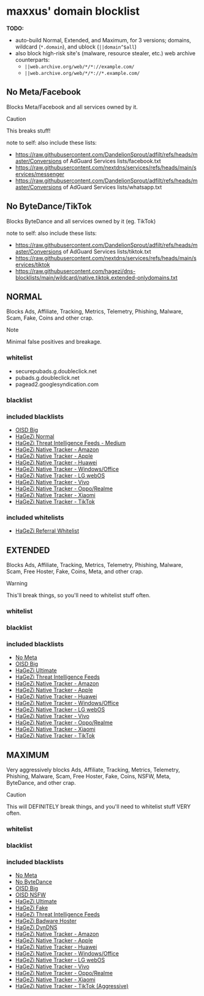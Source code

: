 # maxxus' domain blocklist

**TODO:**
* auto-build Normal, Extended, and Maximum, for 3 versions; domains, wildcard (`*.domain`), and ublock (`||domain^$all`)
* also block high-risk site's (malware, resource stealer, etc.) web archive counterparts:
  * `||web.archive.org/web/*/*://example.com/`
  * `||web.archive.org/web/*/*://*.example.com/`

## No Meta/Facebook
Blocks Meta/Facebook and all services owned by it.
> [!CAUTION]
> This breaks stuff!

note to self: also include these lists:
* https://raw.githubusercontent.com/DandelionSprout/adfilt/refs/heads/master/Conversions of AdGuard Services lists/facebook.txt
* https://raw.githubusercontent.com/nextdns/services/refs/heads/main/services/messenger
* https://raw.githubusercontent.com/DandelionSprout/adfilt/refs/heads/master/Conversions of AdGuard Services lists/whatsapp.txt

## No ByteDance/TikTok
Blocks ByteDance and all services owned by it (eg. TikTok)

note to self: also include these lists:
* https://raw.githubusercontent.com/DandelionSprout/adfilt/refs/heads/master/Conversions of AdGuard Services lists/tiktok.txt
* https://raw.githubusercontent.com/nextdns/services/refs/heads/main/services/tiktok
* https://raw.githubusercontent.com/hagezi/dns-blocklists/main/wildcard/native.tiktok.extended-onlydomains.txt

## NORMAL
Blocks Ads, Affiliate, Tracking, Metrics, Telemetry, Phishing, Malware, Scam, Fake, Coins and other crap.
> [!NOTE]
> Minimal false positives and breakage.
### whitelist
 - securepubads.g.doubleclick.net
 - pubads.g.doubleclick.net
 - pagead2.googlesyndication.com
### blacklist
### included blacklists
 - [OISD Big](https://raw.githubusercontent.com/sjhgvr/oisd/main/domainswild2_big.txt)
 - [HaGeZi Normal](https://raw.githubusercontent.com/hagezi/dns-blocklists/main/wildcard/multi-onlydomains.txt)
 - [HaGeZi Threat Intelligence Feeds - Medium](https://raw.githubusercontent.com/hagezi/dns-blocklists/main/wildcard/tif.medium-onlydomains.txt)
 - [HaGeZi Native Tracker - Amazon](https://raw.githubusercontent.com/hagezi/dns-blocklists/main/wildcard/native.amazon-onlydomains.txt)
 - [HaGeZi Native Tracker - Apple](https://raw.githubusercontent.com/hagezi/dns-blocklists/main/wildcard/native.apple-onlydomains.txt)
 - [HaGeZi Native Tracker - Huawei](https://raw.githubusercontent.com/hagezi/dns-blocklists/main/wildcard/native.huawei-onlydomains.txt)
 - [HaGeZi Native Tracker - Windows/Office](https://raw.githubusercontent.com/hagezi/dns-blocklists/main/wildcard/native.winoffice-onlydomains.txt)
 - [HaGeZi Native Tracker - LG webOS](https://raw.githubusercontent.com/hagezi/dns-blocklists/main/wildcard/native.lgwebos.txt)
 - [HaGeZi Native Tracker - Vivo](https://raw.githubusercontent.com/hagezi/dns-blocklists/main/wildcard/native.vivo-onlydomains.txt)
 - [HaGeZi Native Tracker - Oppo/Realme](https://raw.githubusercontent.com/hagezi/dns-blocklists/main/wildcard/native.oppo-realme-onlydomains.txt)
 - [HaGeZi Native Tracker - Xiaomi](https://raw.githubusercontent.com/hagezi/dns-blocklists/main/wildcard/native.xiaomi-onlydomains.txt)
 - [HaGeZi Native Tracker - TikTok](https://raw.githubusercontent.com/hagezi/dns-blocklists/main/wildcard/native.tiktok-onlydomains.txt)
### included whitelists
 - [HaGeZi Referral Whitelist](https://github.com/hagezi/dns-blocklists/blob/main/domains/whitelist-referral.txt)

## EXTENDED
Blocks Ads, Affiliate, Tracking, Metrics, Telemetry, Phishing, Malware, Scam, Free Hoster, Fake, Coins, Meta, and other crap.
> [!WARNING]
> This'll break things, so you'll need to whitelist stuff often.
### whitelist
### blacklist
### included blacklists
 - [No Meta](#no-metafacebook)
 - [OISD Big](https://raw.githubusercontent.com/sjhgvr/oisd/main/domainswild2_big.txt)
 - [HaGeZi Ultimate](https://raw.githubusercontent.com/hagezi/dns-blocklists/main/wildcard/ultimate-onlydomains.txt)
 - [HaGeZi Threat Intelligence Feeds](https://raw.githubusercontent.com/hagezi/dns-blocklists/main/wildcard/tif-onlydomains.txt)
 - [HaGeZi Native Tracker - Amazon](https://raw.githubusercontent.com/hagezi/dns-blocklists/main/wildcard/native.amazon-onlydomains.txt)
 - [HaGeZi Native Tracker - Apple](https://raw.githubusercontent.com/hagezi/dns-blocklists/main/wildcard/native.apple-onlydomains.txt)
 - [HaGeZi Native Tracker - Huawei](https://raw.githubusercontent.com/hagezi/dns-blocklists/main/wildcard/native.huawei-onlydomains.txt)
 - [HaGeZi Native Tracker - Windows/Office](https://raw.githubusercontent.com/hagezi/dns-blocklists/main/wildcard/native.winoffice-onlydomains.txt)
 - [HaGeZi Native Tracker - LG webOS](https://raw.githubusercontent.com/hagezi/dns-blocklists/main/wildcard/native.lgwebos.txt)
 - [HaGeZi Native Tracker - Vivo](https://raw.githubusercontent.com/hagezi/dns-blocklists/main/wildcard/native.vivo-onlydomains.txt)
 - [HaGeZi Native Tracker - Oppo/Realme](https://raw.githubusercontent.com/hagezi/dns-blocklists/main/wildcard/native.oppo-realme-onlydomains.txt)
 - [HaGeZi Native Tracker - Xiaomi](https://raw.githubusercontent.com/hagezi/dns-blocklists/main/wildcard/native.xiaomi-onlydomains.txt)
 - [HaGeZi Native Tracker - TikTok](https://raw.githubusercontent.com/hagezi/dns-blocklists/main/wildcard/native.tiktok-onlydomains.txt)

## MAXIMUM
Very aggressively blocks Ads, Affiliate, Tracking, Metrics, Telemetry, Phishing, Malware, Scam, Free Hoster, Fake, Coins, NSFW, Meta, ByteDance, and other crap.
> [!CAUTION]
> This will DEFINITELY break things, and you'll need to whitelist stuff VERY often.
### whitelist
### blacklist
### included blacklists
 - [No Meta](#no-metafacebook)
 - [No ByteDance](#no-bytedancetiktok)
 - [OISD Big](https://raw.githubusercontent.com/sjhgvr/oisd/main/domainswild2_big.txt)
 - [OISD NSFW](https://raw.githubusercontent.com/sjhgvr/oisd/main/domainswild2_nsfw.txt)
 - [HaGeZi Ultimate](https://raw.githubusercontent.com/hagezi/dns-blocklists/main/wildcard/ultimate-onlydomains.txt)
 - [HaGeZi Fake](https://raw.githubusercontent.com/hagezi/dns-blocklists/main/wildcard/fake-onlydomains.txt)
 - [HaGeZi Threat Intelligence Feeds](https://raw.githubusercontent.com/hagezi/dns-blocklists/main/wildcard/tif-onlydomains.txt)
 - [HaGeZi Badware Hoster](https://raw.githubusercontent.com/hagezi/dns-blocklists/main/wildcard/hoster-onlydomains.txt)
 - [HaGeZi DynDNS](https://raw.githubusercontent.com/hagezi/dns-blocklists/main/wildcard/dyndns-onlydomains.txt)
 - [HaGeZi Native Tracker - Amazon](https://raw.githubusercontent.com/hagezi/dns-blocklists/main/wildcard/native.amazon-onlydomains.txt)
 - [HaGeZi Native Tracker - Apple](https://raw.githubusercontent.com/hagezi/dns-blocklists/main/wildcard/native.apple-onlydomains.txt)
 - [HaGeZi Native Tracker - Huawei](https://raw.githubusercontent.com/hagezi/dns-blocklists/main/wildcard/native.huawei-onlydomains.txt)
 - [HaGeZi Native Tracker - Windows/Office](https://raw.githubusercontent.com/hagezi/dns-blocklists/main/wildcard/native.winoffice-onlydomains.txt)
 - [HaGeZi Native Tracker - LG webOS](https://raw.githubusercontent.com/hagezi/dns-blocklists/main/wildcard/native.lgwebos.txt)
 - [HaGeZi Native Tracker - Vivo](https://raw.githubusercontent.com/hagezi/dns-blocklists/main/wildcard/native.vivo-onlydomains.txt)
 - [HaGeZi Native Tracker - Oppo/Realme](https://raw.githubusercontent.com/hagezi/dns-blocklists/main/wildcard/native.oppo-realme-onlydomains.txt)
 - [HaGeZi Native Tracker - Xiaomi](https://raw.githubusercontent.com/hagezi/dns-blocklists/main/wildcard/native.xiaomi-onlydomains.txt)
 - [HaGeZi Native Tracker - TikTok (Aggressive)](https://raw.githubusercontent.com/hagezi/dns-blocklists/main/wildcard/native.tiktok.extended-onlydomains.txt)
